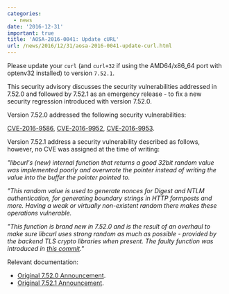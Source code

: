 ```yaml
---
categories:
  - news
date: '2016-12-31'
important: true
title: 'AOSA-2016-0041: Update cURL'
url: /news/2016/12/31/aosa-2016-0041-update-curl.html
---
```



Please update your `curl` (and `curl+32` if using the AMD64/x86_64 port with optenv32 installed) to version `7.52.1`.

This security advisory discusses the security vulnerabilities addressed in 7.52.0 and followed by 7.52.1 as an emergency release - to fix a new security regression introduced with version 7.52.0.

Version 7.52.0 addressed the following security vulnerabilities:

[CVE-2016-9586](https://cve.mitre.org/cgi-bin/cvename.cgi?name=CVE-2016-9586), [CVE-2016-9952](https://cve.mitre.org/cgi-bin/cvename.cgi?name=CVE-2016-9952), [CVE-2016-9953](https://cve.mitre.org/cgi-bin/cvename.cgi?name=CVE-2016-9953).

Version 7.52.1 address a security vulnerability described as follows, however, no CVE was assigned at the time of writing:

*"libcurl's (new) internal function that returns a good 32bit random value was
implemented poorly and overwrote the pointer instead of writing the value into
the buffer the pointer pointed to.*

*"This random value is used to generate nonces for Digest and NTLM
authentication, for generating boundary strings in HTTP formposts and
more. Having a weak or virtually non-existent random there makes these
operations vulnerable.*

*"This function is brand new in 7.52.0 and is the result of an overhaul to make
sure libcurl uses strong random as much as possible - provided by the backend
TLS crypto libraries when present. The faulty function was introduced in [this
commit](https://github.com/curl/curl/commit/f682156a4fc6c43fb)."*

Relevant documentation:

- [Original 7.52.0 Announcement](https://curl.haxx.se/changes.html#7_52_0).
- [Original 7.52.1 Announcement](https://curl.haxx.se/changes.html#7_52_1).